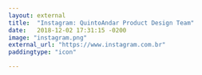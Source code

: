 ```yaml
---
layout: external
title:  "Instagram: QuintoAndar Product Design Team"
date:   2018-12-02 17:31:15 -0200
image: "instagram.png"
external_url: "https://www.instagram.com.br"
paddingtype: "icon"

---
```

